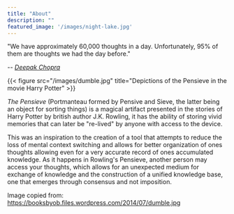 ```yaml
---
title: "About"
description: ""
featured_image: '/images/night-lake.jpg'
---
```

"We have approximately 60,000 thoughts in a day. Unfortunately, 95% of them are thoughts we had the day before."

-- <cite>[Deepak Chopra][1]</cite>


[1]:https://www.azquotes.com/quote/558021

{{< figure src="/images/dumble.jpg" title="Depictions of the Pensieve in the movie Harry Potter" >}}

_The Pensieve_ (Portmanteau formed by Pensive and Sieve, the latter being an object for sorting things) is a magical artifact presented in the stories of Harry Potter by british author J.K. Rowling, it has the ability of storing vivid memories that can later be "re-lived" by anyone with access to the device. 

This was an inspiration to the creation of a tool that attempts to reduce the loss of mental context switching and allows for better organization of ones thoughts allowing even for a very accurate record of ones accumulated knowledge. As it happens in Rowling's Pensieve, another person may access your thoughts, which allows for an unexpected medium for exchange of knowledge and the construction of a unified knowledge base, one that emerges through consensus and not imposition.

Image copied from: https://booksbyob.files.wordpress.com/2014/07/dumble.jpg